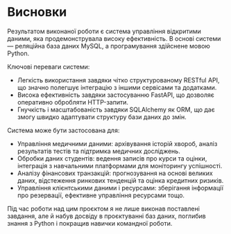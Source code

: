 # Висновки


Результатом виконаної роботи є система управління відкритими даними, яка продемонструвала високу ефективність. В основі системи — реляційна база даних MySQL, а програмування здійснене мовою Python.

Ключові переваги системи:

- Легкість використання завдяки чітко структурованому RESTful API, що значно полегшує інтеграцію з іншими сервісами та додатками.
- Висока ефективність завдяки застосуванню FastAPI, що дозволяє оперативно обробляти HTTP-запити.
- Гнучкість і масштабованість завдяки SQLAlchemy як ORM, що дає змогу швидко адаптувати структуру бази даних до змін.

Система може бути застосована для:

- Управління медичними даними: архівування історій хвороб, аналіз результатів тестів та підтримка медичних досліджень.
- Обробки даних студентів: ведення записів про курси та оцінки, інтеграція з навчальними платформами для моніторингу успішності.
- Аналізу фінансових транзакцій: прогнозування на основі великих даних, відстеження ринкових тенденцій та оцінка кредитних ризиків.
- Управління клієнтськими даними і ресурсами: зберігання інформації про резервації, ефективне управління ресурсами тощо.

Під час роботи над цим проєктом я не лише виконав поставлені завдання, але й набув досвіду в проєктуванні баз даних, поглибив знання з Python і покращив навички командної роботи.
